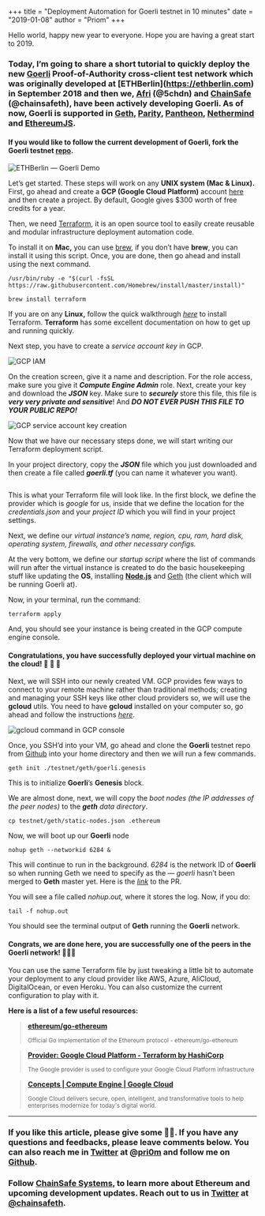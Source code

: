 +++
title = "Deployment Automation for Goerli testnet in 10 minutes"
date = "2019-01-08"
author = "Priom"
+++

Hello world, happy new year to everyone. Hope you are having a great start to 2019.

### Today, I’m going to share a short tutorial to quickly deploy the new **[Goerli](https://goerli.com)** Proof-of-Authority cross-client test network which was originally developed at [**ETHBerlin]**(https://ethberlin.com) in September 2018 and then we, [Afri](https://twitter.com/5chdn) (@5chdn) and [ChainSafe](https://twitter.com/chainsafeth) (@chainsafeth), have been actively developing **Goerli**. As of now, Goerli **is** supported in [Geth](https://github.com/ethereum/g**o-ethereum), [Parity](https://github.com/paritytech/parity-ethereum), [Pantheon](https://github.com/PegaSysEng/pantheon), [Nethermind](https://github.com/NethermindEth/nethermind) and [**EthereumJS**](https://github.com/ethereumjs/ethereumjs-client).

#### If you would like to follow the current development of **Goerli**, fork the **Goerli** testnet [repo](https://github.com/goerli/testnet).

![ETHBerlin — Goerli Demo](https://cdn-images-1.medium.com/max/4000/1*2IvbXbp80TjyqbGKJMIuoQ.jpeg)

Let’s get started. These steps will work on any **UNIX system (Mac & Linux).** First, go ahead and create a **GCP (Google Cloud Platform)** account [here](https://cloud.google.com/) and then create a project. By default, Google gives $300 worth of free credits for a year.

Then, we need [Terraform](https://www.terraform.io/), it is an open source tool to easily create reusable and modular infrastructure deployment automation code.

To install it on **Mac,** you can use [brew](https://brew.sh/), if you don’t have **brew**, you can install it using this script. Once, you are done, then go ahead and install using the next command.

```
/usr/bin/ruby -e "$(curl -fsSL https://raw.githubusercontent.com/Homebrew/install/master/install)"

brew install terraform
```

If you are on any **Linux,** follow the quick walkthrough [_here_](https://learn.hashicorp.com/terraform/getting-started/install.html) to install Terraform. **Terraform** has some excellent documentation on how to get up and running quickly.

Next step, you have to create a *service account key* in GCP.

![GCP IAM](https://cdn-images-1.medium.com/max/806/1*QW8rRWOD6N_05jZ576x4rA.png)

On the creation screen, give it a name and description. For the role access, make sure you give it **_Compute Engine Admin_** role. Next, create your key and download the **_JSON_** key. Make sure to **_securely_** store this file, this file is **_very very private and sensitive_**! And **_DO NOT EVER PUSH THIS FILE TO YOUR PUBLIC REPO!_**

![GCP service account key creation](https://cdn-images-1.medium.com/max/2560/1*fIB74o-aFsMmilzh9d3P7w.png)

Now that we have our necessary steps done, we will start writing our Terraform deployment script.

In your project directory, copy the **_JSON_** file which you just downloaded and then create a file called **_goerli.tf_** (you can name it whatever you want).

<iframe
                width="0"
                height="0"
                src=""
                frameborder="0"
                allow="accelerometer; autoplay; encrypted-media; gyroscope; picture-in-picture"
                allowfullscreen
              ></iframe>

This is what your Terraform file will look like. In the first block, we define the provider which is *google* for us, inside that we define the location for the *credentials.json* and your *project ID* which you will find in your project settings.

Next, we define our _virtual instance’s name, region, cpu, ram, hard disk, operating system, firewalls, and other necessary configs._

At the very bottom, we define our *startup script* where the list of commands will run after the virtual instance is created to do the basic housekeeping stuff like updating the **OS**, installing [**Node.js**](https://nodejs.org) and [Geth](https://geth.ethereum.org/) (the client which will be running Goerli at).

Now, in your terminal, run the command:

```
terraform apply
```

And, you should see your instance is being created in the GCP compute engine console.

#### Congratulations, you have successfully deployed your virtual machine on the cloud! 👏 👏 👏

Next, we will SSH into our newly created VM. GCP provides few ways to connect to your remote machine rather than traditional methods; creating and managing your SSH keys like other cloud providers so, we will use the **gcloud** utils. You need to have **gcloud** installed on your computer so, go ahead and follow the instructions [_here_](https://cloud.google.com/sdk/install).

![gcloud command in GCP console](https://cdn-images-1.medium.com/max/3052/1*3Hat1Xt8itUFxqFHI9qDVQ.png)

Once, you SSH’d into your VM, go ahead and clone the **Goerli** testnet repo from [Github](https://github.com/goerli/testnet) into your home directory and then we will run a few commands.

```
geth init ./testnet/geth/goerli.genesis
```

This is to initialize **Goerli**’s **Genesis** block.

We are almost done, next, we will copy the *boot nodes (the IP addresses of the peer nodes)* to the ***geth** data directory*.

```
cp testnet/geth/static-nodes.json .ethereum
```

Now, we will boot up our **Goerli** node

```
nohup geth --networkid 6284 &
```

This will continue to run in the background. _6284_ is the network ID of **Goerli** so when running Geth we need to specify as the — *goerli* hasn’t been merged to **Geth** master yet. Here is the [_link_](https://github.com/ethereum/go-ethereum/pull/18121) to the PR.

You will see a file called *nohup.out,* where it stores the log. Now, if you do:

```
tail -f nohup.out
```

You should see the terminal output of **Geth** running the **Goerli** network.

#### Congrats, we are done here, you are successfully one of the peers in the **Goerli** network! 🎉🎉🎉

You can use the same Terraform file by just tweaking a little bit to automate your deployment to any cloud provider like AWS, Azure, AliCloud, DigitalOcean, or even Heroku. You can also customize the current configuration to play with it.

**Here is a list of a few useful resources:**

> [**ethereum/go-ethereum**](https://github.com/ethereum/go-ethereum/wiki/geth)
>
> <small>Official Go implementation of the Ethereum protocol - ethereum/go-ethereum</small>

> [**Provider: Google Cloud Platform - Terraform by HashiCorp**](https://www.terraform.io/docs/providers/google/index.html)
>
> <small>The Google provider is used to configure your Google Cloud Platform infrastructure</small>

> [**Concepts | Compute Engine | Google Cloud**](https://cloud.google.com/compute/docs/concepts)
>
> <small>Google Cloud delivers secure, open, intelligent, and transformative tools to help enterprises modernize for today's digital world.</small>

---

### If you like this article, please give some 👏🏻. If you have any questions and feedbacks, please leave comments below. You can also reach me in [Twitter](https://twitter.com/pri0m) at @[pri0m](https://twitter.com/pri0m) and follow me on [Github](https://github.com/priom).

### Follow [ChainSafe Systems](https://medium.com/u/8bf3eecb7075), to learn more about Ethereum and upcoming development updates. Reach out to us in [Twitter](https://twitter.com/chainsafeth) at [@chainsafeth](https://twitter.com/chainsafeth).
